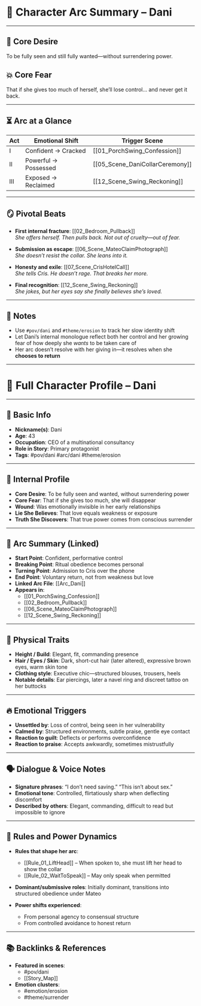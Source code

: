 # 🧠 Character Arc Summary – Dani

---

## 🎯 Core Desire  
To be fully seen and still fully wanted—without surrendering power.

## 💥 Core Fear  
That if she gives too much of herself, she’ll lose control… and never get it back.

---

## ⏳ Arc at a Glance

| Act | Emotional Shift | Trigger Scene |
|-----|------------------|---------------|
| I   | Confident → Cracked | [[01_PorchSwing_Confession]] |
| II  | Powerful → Possessed | [[05_Scene_DaniCollarCeremony]] |
| III | Exposed → Reclaimed | [[12_Scene_Swing_Reckoning]] |

---

## 🪞 Pivotal Beats

- **First internal fracture**: [[02_Bedroom_Pullback]]  
  *She offers herself. Then pulls back. Not out of cruelty—out of fear.*

- **Submission as escape**: [[06_Scene_MateoClaimPhotograph]]  
  *She doesn’t resist the collar. She *leans into* it.*

- **Honesty and exile**: [[07_Scene_CrisHotelCall]]  
  *She tells Cris. He doesn’t rage. That breaks her more.*

- **Final recognition**: [[12_Scene_Swing_Reckoning]]  
  *She jokes, but her eyes say she finally believes she’s loved.*

---

## 📌 Notes

- Use `#pov/dani` and `#theme/erosion` to track her slow identity shift  
- Let Dani’s internal monologue reflect both her control and her growing fear of how deeply she *wants* to be taken care of  
- Her arc doesn’t resolve with her giving in—it resolves when she **chooses to return**

---

# 🧾 Full Character Profile – Dani

---

## 🔖 Basic Info

- **Nickname(s)**: Dani  
- **Age**: 43  
- **Occupation**: CEO of a multinational consultancy  
- **Role in Story**: Primary protagonist  
- **Tags**: #pov/dani #arc/dani #theme/erosion

---

## 🧠 Internal Profile

- **Core Desire**: To be fully seen and wanted, without surrendering power  
- **Core Fear**: That if she gives too much, she will disappear  
- **Wound**: Was emotionally invisible in her early relationships  
- **Lie She Believes**: That love equals weakness or exposure  
- **Truth She Discovers**: That true power comes from conscious surrender

---

## 🧱 Arc Summary (Linked)

- **Start Point**: Confident, performative control  
- **Breaking Point**: Ritual obedience becomes personal  
- **Turning Point**: Admission to Cris over the phone  
- **End Point**: Voluntary return, not from weakness but love  
- **Linked Arc File**: [[Arc_Dani]]  
- **Appears in**:  
  - [[01_PorchSwing_Confession]]  
  - [[02_Bedroom_Pullback]]  
  - [[06_Scene_MateoClaimPhotograph]]  
  - [[12_Scene_Swing_Reckoning]]

---

## 🧍 Physical Traits

- **Height / Build**: Elegant, fit, commanding presence  
- **Hair / Eyes / Skin**: Dark, short-cut hair (later altered), expressive brown eyes, warm skin tone  
- **Clothing style**: Executive chic—structured blouses, trousers, heels  
- **Notable details**: Ear piercings, later a navel ring and discreet tattoo on her buttocks

---

## 🔥 Emotional Triggers

- **Unsettled by**: Loss of control, being seen in her vulnerability  
- **Calmed by**: Structured environments, subtle praise, gentle eye contact  
- **Reaction to guilt**: Deflects or performs overconfidence  
- **Reaction to praise**: Accepts awkwardly, sometimes mistrustfully  

---

## 🗣 Dialogue & Voice Notes

- **Signature phrases**: “I don’t need saving.” “This isn’t about sex.”  
- **Emotional tone**: Controlled, flirtatiously sharp when deflecting discomfort  
- **Described by others**: Elegant, commanding, difficult to read but impossible to ignore  

---

## 🧭 Rules and Power Dynamics

- **Rules that shape her arc**:  
  - [[Rule_01_LiftHead]] – When spoken to, she must lift her head to show the collar  
  - [[Rule_02_WaitToSpeak]] – May only speak when permitted

- **Dominant/submissive roles**: Initially dominant, transitions into structured obedience under Mateo  
- **Power shifts experienced**:  
  - From personal agency to consensual structure  
  - From controlled avoidance to honest return

---

## 📚 Backlinks & References

- **Featured in scenes**:  
  - #pov/dani  
  - [[Story_Map]]  
- **Emotion clusters**:  
  - #emotion/erosion  
  - #theme/surrender
